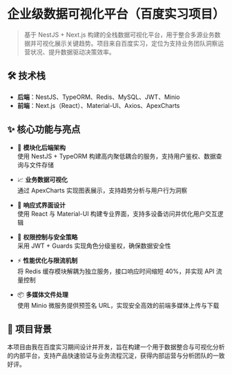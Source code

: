 # 企业级数据可视化平台（百度实习项目）

> 基于 NestJS + Next.js 构建的全栈数据可视化平台，用于整合多源业务数据并可视化展示关键趋势。项目来自百度实习，定位为支持业务团队洞察运营状况、提升数据驱动决策效率。

## 🛠 技术栈
- **后端**：NestJS、TypeORM、Redis、MySQL、JWT、Minio
- **前端**：Next.js（React）、Material-UI、Axios、ApexCharts

## ✨ 核心功能与亮点

- 🔧 **模块化后端架构**  
  使用 NestJS + TypeORM 构建高内聚低耦合的服务，支持用户鉴权、数据查询与文件存储

- 📈 **业务数据可视化**  
  通过 ApexCharts 实现图表展示，支持趋势分析与用户行为洞察

- 🎨 **响应式界面设计**  
  使用 React 与 Material-UI 构建专业界面，支持多设备访问并优化用户交互逻辑

- 🔐 **权限控制与安全策略**  
  采用 JWT + Guards 实现角色分级鉴权，确保数据安全性

- ⚡ **性能优化与限流机制**  
  将 Redis 缓存模块解耦为独立服务，接口响应时间缩短 40%，并实现 API 流量控制

- 📦 **多媒体文件处理**  
  使用 Minio 微服务提供预签名 URL，实现安全高效的前端多媒体上传与下载

## 📌 项目背景

本项目由我在百度实习期间设计并开发，旨在构建一个用于数据整合与可视化分析的内部平台，支持产品快速验证与业务流程沉淀，获得内部运营与分析团队的一致好评。
